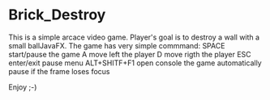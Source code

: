 # Brick_Destroy
This is a simple arcace video game.
Player's goal is to destroy a wall with a small ballJavaFX.
The game has  very simple commmand:
SPACE start/pause the game
A move left the player
D move rigth the player
ESC enter/exit pause menu
ALT+SHITF+F1 open console
the game automatically pause if the frame loses focus

Enjoy ;-)
